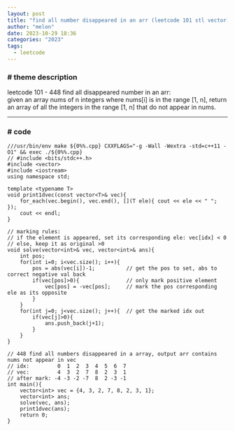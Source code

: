 ```yaml
---
layout: post
title: "find all number disappeared in an arr (leetcode 101 stl vector)"
author: "melon"
date: 2023-10-29 18:36
categories: "2023"
tags:
  - leetcode
---
```


### # theme description
leetcode 101 - 448 find all disappeared number in an arr:  
given an array nums of n integers where nums[i] is in the range [1, n], return an array of all the integers in the range [1, n] that do not appear in nums.

<hr>

### # code
```text
///usr/bin/env make ${0%%.cpp} CXXFLAGS="-g -Wall -Wextra -std=c++11 -O1" && exec ./${0%%.cpp}
// #include <bits/stdc++.h>
#include <vector>
#include <iostream>
using namespace std;

template <typename T>
void print1dvec(const vector<T>& vec){
    for_each(vec.begin(), vec.end(), [](T ele){ cout << ele << " "; });
    cout << endl;
}

// marking rules:
// if the element is appeared, set its corresponding ele: vec[idx] < 0
// else, keep it as original >0
void solve(vector<int>& vec, vector<int>& ans){
    int pos;
    for(int i=0; i<vec.size(); i++){
        pos = abs(vec[i])-1;          // get the pos to set, abs to correct negative val back
        if(vec[pos]>0){               // only mark positive element
            vec[pos] = -vec[pos];     // mark the pos corresponding ele as its opposite
        }
    }
    for(int j=0; j<vec.size(); j++){  // get the marked idx out
        if(vec[j]>0){
            ans.push_back(j+1);
        }
    }
}

// 448 find all numbers disappeared in a array, output arr contains nums not appear in vec
// idx:         0  1  2  3  4  5  6  7
// vec:         4  3  2  7  8  2  3  1
// after mark: -4 -3 -2 -7  8  2 -3 -1 
int main(){
    vector<int> vec = {4, 3, 2, 7, 8, 2, 3, 1};
    vector<int> ans;
    solve(vec, ans);
    print1dvec(ans);
    return 0;
}
```

